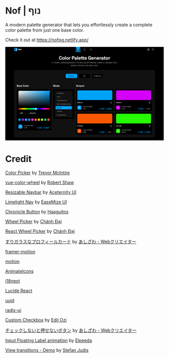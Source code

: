 # Nof | נוף
A modern palette generator that lets you effortlessly create a complete color palette from just one base color.

Check it out at https://nofpg.netlify.app/

![Preview](https://raw.githubusercontent.com/Northstrix/nof/refs/heads/main/preview.png)

# Credit

[Color Picker](https://21st.dev/community/components/uplusion23/color-picker/color-picker-with-swatches-and-onchange) by [Trevor McIntire](https://21st.dev/community/uplusion23)

[vue-color-wheel](https://vue-color-wheel.vercel.app/) by [Robert Shaw](https://github.com/xiaoluoboding)

[Resizable Navbar](https://ui.aceternity.com/components/resizable-navbar) by [Aceternity UI](https://ui.aceternity.com/)

[Limelight Nav](https://21st.dev/easemize/limelight-nav/default) by [EaseMize UI](https://21st.dev/easemize)

[Chronicle Button](https://codepen.io/Haaguitos/pen/OJrVZdJ) by [Haaguitos](https://codepen.io/Haaguitos)

[Wheel Picker](https://21st.dev/ncdai/wheel-picker/default) by [Chánh Đại](https://21st.dev/ncdai)

[React Wheel Picker](https://www.npmjs.com/package/@ncdai/react-wheel-picker) by [Chánh Đại](https://github.com/ncdai)

[すりガラスなプロフィールカード](https://codepen.io/ash_creator/pen/zYaPZLB) by [あしざわ - Webクリエイター](https://codepen.io/ash_creator)

[framer-motion](https://www.npmjs.com/package/framer-motion)

[motion](https://www.npmjs.com/package/motion)

[AnimateIcons](https://animateicons.vercel.app/)

[i18next](https://www.npmjs.com/package/i18next)

[Lucide React](https://www.npmjs.com/package/lucide-react)

[uuid](https://www.npmjs.com/package/uuid)

[radix-ui](https://www.npmjs.com/package/radix-ui)

[Custom Checkbox](https://21st.dev/Edil-ozi/custom-checkbox/default) by [Edil Ozi](https://21st.dev/Edil-ozi)

[チェックしないと押せないボタン](https://codepen.io/ash_creator/pen/JjZReNm) by [あしざわ - Webクリエイター](https://codepen.io/ash_creator)

[Input Floating Label animation](https://codepen.io/Mahe76/pen/qBQgXyK) by [Elpeeda](https://codepen.io/Mahe76)

[View transitions - Demo](https://codepen.io/stefanjudis/pen/ByBbNGQ) by [Stefan Judis](https://codepen.io/stefanjudis)
